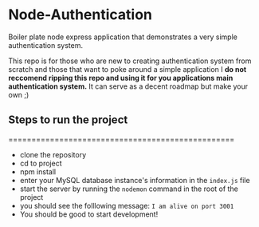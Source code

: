 # Node-Authentication

Boiler plate node express application that demonstrates a very simple authentication system. 

This repo is for those who are new to creating authentication system from scratch and those that want to poke around a simple application I **do not reccomend ripping this repo and using it for you applications main authentication system.** It can serve as a decent roadmap but make your own ;)

## Steps to run the project
=================================================
- clone the repository
- cd to project
- npm install
- enter your MySQL database instance's information in the `index.js` file 
- start the server by running the `nodemon` command in the root of the project
- you should see the folllowing message: `I am alive on port 3001`
- You should be good to start development!
